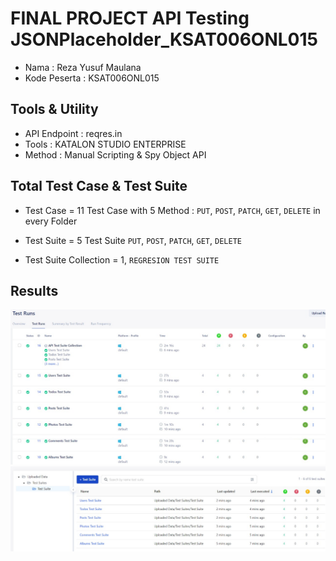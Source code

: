 # FINAL PROJECT API Testing JSONPlaceholder_KSAT006ONL015

- Nama : Reza Yusuf Maulana
- Kode Peserta : KSAT006ONL015

## Tools & Utility

- API Endpoint : reqres.in
- Tools : KATALON STUDIO ENTERPRISE
- Method : Manual Scripting & Spy Object API

## Total Test Case & Test Suite

- Test Case = 11 Test Case with 5 Method : `PUT`, `POST`, `PATCH`, `GET`, `DELETE` in every Folder
- Test Suite = 5 Test Suite `PUT`, `POST`, `PATCH`, `GET`, `DELETE`

- Test Suite Collection = 1, `REGRESION TEST SUITE`

## Results

<img src="https://github.com/rezaa98/AssignmentKatalonReza/blob/main/Assignment%202%20Api%20Testing/IMG/Details.jpeg" width="1000">
<img src="https://github.com/rezaa98/AssignmentKatalonReza/blob/main/Assignment%202%20Api%20Testing/IMG/Reports.jpeg" width="1000">
